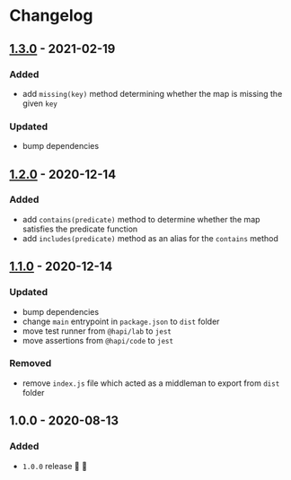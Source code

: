 # Changelog

## [1.3.0](https://github.com/supercharge/map/compare/v1.2.0...v1.3.0) - 2021-02-19

### Added
- add `missing(key)` method  determining whether the map is missing the given `key`

### Updated
- bump dependencies


## [1.2.0](https://github.com/supercharge/map/compare/v1.1.0...v1.2.0) - 2020-12-14

### Added
- add `contains(predicate)` method to determine whether the map satisfies the predicate function
- add `includes(predicate)` method as an alias for the `contains` method


## [1.1.0](https://github.com/supercharge/map/compare/v1.0.0...v1.1.0) - 2020-12-14

### Updated
- bump dependencies
- change `main` entrypoint in `package.json` to `dist` folder
- move test runner from `@hapi/lab` to `jest`
- move assertions from `@hapi/code` to `jest`

### Removed
- remove `index.js` file which acted as a middleman to export from `dist` folder


## 1.0.0 - 2020-08-13

### Added
- `1.0.0` release 🚀 🎉
